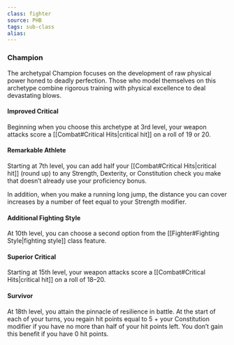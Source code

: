 ```yaml
---
class: fighter
source: PHB
tags: sub-class
alias:
---
```

### Champion

The archetypal Champion focuses on the development of raw physical power honed to deadly perfection. Those who model themselves on this archetype combine rigorous training with physical excellence to deal devastating blows.

#### Improved Critical

Beginning when you choose this archetype at 3rd level, your weapon attacks score a [[Combat#Critical Hits|critical hit]] on a roll of 19 or 20.

#### Remarkable Athlete

Starting at 7th level, you can add half your [[Combat#Critical Hits|critical hit]] (round up) to any Strength, Dexterity, or Constitution check you make that doesn’t already use your proficiency bonus.

In addition, when you make a running long jump, the distance you can cover increases by a number of feet equal to your Strength modifier.

#### Additional Fighting Style

At 10th level, you can choose a second option from the [[Fighter#Fighting Style|fighting style]] class feature.

#### Superior Critical

Starting at 15th level, your weapon attacks score a [[Combat#Critical Hits|critical hit]] on a roll of 18–20.

#### Survivor

At 18th level, you attain the pinnacle of resilience in battle. At the start of each of your turns, you regain hit points equal to 5 + your Constitution modifier if you have no more than half of your hit points left. You don’t gain this benefit if you have 0 hit points.